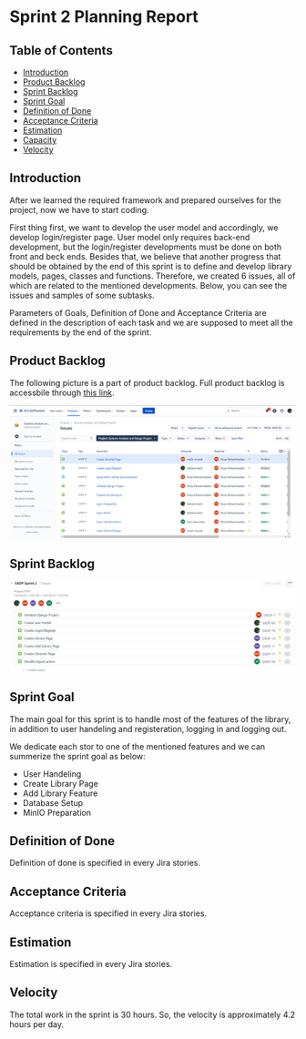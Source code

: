 # Sprint 2 Planning Report

## Table of Contents
- [Introduction](#introduction)
- [Product Backlog](#product-backlog)
- [Sprint Backlog](#sprint-backlog)
- [Sprint Goal](#sprint-goal)
- [Definition of Done](#definition-of-done)
- [Acceptance Criteria](#acceptance-criteria)
- [Estimation](#estimation)
- [Capacity](#capacity)
- [Velocity](#velocity)

## Introduction

After we learned the required framework and prepared ourselves for the project, now we have to start coding.

First thing first, we want to develop the user model and accordingly, we develop login/register page.
User model only requires back-end development, but the login/register developments must be done on both front and beck ends.
Besides that, we believe that another progress that should be obtained by the end of this sprint is to define and develop library models, pages, classes and functions.
Therefore, we created 6 issues, all of which are related to the mentioned developments.
Below, you can see the issues and samples of some subtasks.

Parameters of Goals, Definition of Done and Acceptance Criteria are defined in the description of each task and we are supposed to meet all the requirements by the
end of the sprint.

## Product Backlog
The following picture is a part of product backlog. Full product backlog is accessbile through [this link](https://sad-project.atlassian.net/jira/software/c/projects/SADP/issues/?filter=allissues).

![Product Backlog](./img/sprint2%20product%20backlog.png)

## Sprint Backlog
![Sprint Backlog](./img/sprint2%20sprint%20backlog.png)

## Sprint Goal
The main goal for this sprint is to handle most of the features of the library, in addition to user handeling and registeration, logging in and logging out.

We dedicate each stor to one of the mentioned features and we can summerize the sprint goal as below:
- User Handeling
- Create Library Page
- Add Library Feature
- Database Setup
- MinIO Preparation

## Definition of Done
Definition of done is specified in every Jira stories. 

## Acceptance Criteria
Acceptance criteria is specified in every Jira stories. 

## Estimation
Estimation is specified in every Jira stories. 

## Velocity
The total work in the sprint is 30 hours. So, the velocity is approximately 4.2 hours per day.
